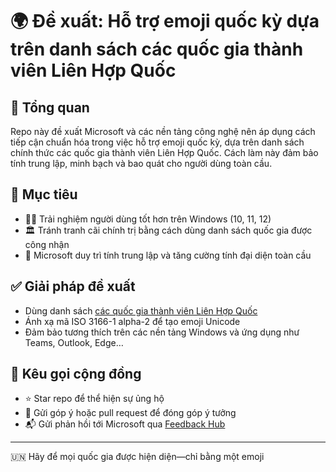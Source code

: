 # 🌍 Đề xuất: Hỗ trợ emoji quốc kỳ dựa trên danh sách các quốc gia thành viên Liên Hợp Quốc

## 📘 Tổng quan
Repo này đề xuất Microsoft và các nền tảng công nghệ nên áp dụng cách tiếp cận chuẩn hóa trong việc hỗ trợ emoji quốc kỳ, dựa trên danh sách chính thức các quốc gia thành viên Liên Hợp Quốc. Cách làm này đảm bảo tính trung lập, minh bạch và bao quát cho người dùng toàn cầu.

## 🎯 Mục tiêu
- 🧑‍💻 Trải nghiệm người dùng tốt hơn trên Windows (10, 11, 12)
- 🏛️ Tránh tranh cãi chính trị bằng cách dùng danh sách quốc gia được công nhận
- 🏢 Microsoft duy trì tính trung lập và tăng cường tính đại diện toàn cầu

## ✅ Giải pháp đề xuất
- Dùng danh sách [các quốc gia thành viên Liên Hợp Quốc](https://www.un.org/en/member-states)
- Ánh xạ mã ISO 3166-1 alpha-2 để tạo emoji Unicode
- Đảm bảo tương thích trên các nền tảng Windows và ứng dụng như Teams, Outlook, Edge…

## 📣 Kêu gọi cộng đồng
- ⭐ Star repo để thể hiện sự ủng hộ  
- 📝 Gửi góp ý hoặc pull request để đóng góp ý tưởng  
- 📬 Gửi phản hồi tới Microsoft qua [Feedback Hub](https://support.microsoft.com/en-us/windows/send-feedback-to-microsoft-with-the-feedback-hub-app)

---

🇺🇳 Hãy để mọi quốc gia được hiện diện—chỉ bằng một emoji

